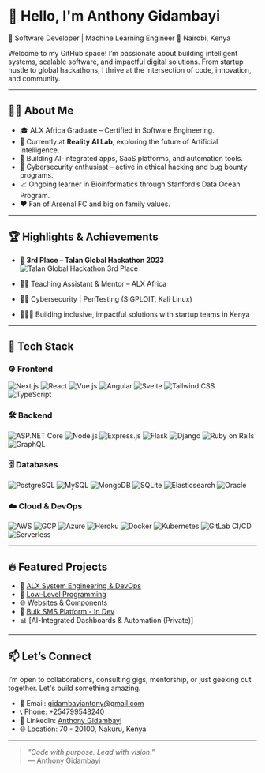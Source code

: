 # 👋 Hello, I'm Anthony Gidambayi

🚀 Software Developer | Machine Learning Engineer 
📍 Nairobi, Kenya  

Welcome to my GitHub space! I’m passionate about building intelligent systems, scalable software, and impactful digital solutions. From startup hustle to global hackathons, I thrive at the intersection of code, innovation, and community.

---

## 👨‍💻 About Me

- 🎓 ALX Africa Graduate – Certified in Software Engineering.
- 💼 Currently at **Reality AI Lab**, exploring the future of Artificial Intelligence.
- 🤖 Building AI-integrated apps, SaaS platforms, and automation tools.
- 🔐 Cybersecurity enthusiast – active in ethical hacking and bug bounty programs.
- 📈 Ongoing learner in Bioinformatics through Stanford’s Data Ocean Program.
- ❤️ Fan of Arsenal FC and big on family values.

---

## 🏆 Highlights & Achievements

- 🥉 **3rd Place – Talan Global Hackathon 2023**  
  ![Talan Global Hackathon 3rd Place](https://drive.google.com/uc?export=view&id=15RVAk1RtT9T6UDfMyBl9BR-rZMTeaod-)

- 👨‍🏫 Teaching Assistant & Mentor – ALX Africa  
- 👨‍🔬 Cybersecurity | PenTesting (SIGPLOIT, Kali Linux)  
- 👨‍👩‍👧 Building inclusive, impactful solutions with startup teams in Kenya  

---

## 🧠 Tech Stack

### ⚙️ Frontend
![Next.js](https://img.shields.io/badge/Next.js-000?style=for-the-badge&logo=nextdotjs)
![React](https://img.shields.io/badge/React-61DAFB?style=for-the-badge&logo=react&logoColor=black)
![Vue.js](https://img.shields.io/badge/Vue.js-4FC08D?style=for-the-badge&logo=vue.js)
![Angular](https://img.shields.io/badge/Angular-DD0031?style=for-the-badge&logo=angular)
![Svelte](https://img.shields.io/badge/Svelte-FF3E00?style=for-the-badge&logo=svelte)
![Tailwind CSS](https://img.shields.io/badge/Tailwind_CSS-38B2AC?style=for-the-badge&logo=tailwind-css)
![TypeScript](https://img.shields.io/badge/TypeScript-3178C6?style=for-the-badge&logo=typescript)

### 🛠 Backend
![ASP.NET Core](https://img.shields.io/badge/ASP.NET_Core-512BD4?style=for-the-badge&logo=dotnet)
![Node.js](https://img.shields.io/badge/Node.js-339933?style=for-the-badge&logo=node.js)
![Express.js](https://img.shields.io/badge/Express.js-000?style=for-the-badge&logo=express)
![Flask](https://img.shields.io/badge/Flask-000?style=for-the-badge&logo=flask)
![Django](https://img.shields.io/badge/Django-092E20?style=for-the-badge&logo=django)
![Ruby on Rails](https://img.shields.io/badge/Ruby_on_Rails-CC0000?style=for-the-badge&logo=ruby-on-rails)
![GraphQL](https://img.shields.io/badge/GraphQL-E10098?style=for-the-badge&logo=graphql)

### 🗄 Databases
![PostgreSQL](https://img.shields.io/badge/PostgreSQL-336791?style=for-the-badge&logo=postgresql)
![MySQL](https://img.shields.io/badge/MySQL-4479A1?style=for-the-badge&logo=mysql)
![MongoDB](https://img.shields.io/badge/MongoDB-47A248?style=for-the-badge&logo=mongodb)
![SQLite](https://img.shields.io/badge/SQLite-003B57?style=for-the-badge&logo=sqlite)
![Elasticsearch](https://img.shields.io/badge/Elasticsearch-005571?style=for-the-badge&logo=elasticsearch)
![Oracle](https://img.shields.io/badge/Oracle-F80000?style=for-the-badge&logo=oracle)

### ☁️ Cloud & DevOps
![AWS](https://img.shields.io/badge/AWS-232F3E?style=for-the-badge&logo=amazon-aws)
![GCP](https://img.shields.io/badge/Google_Cloud-4285F4?style=for-the-badge&logo=google-cloud)
![Azure](https://img.shields.io/badge/Azure-0089D6?style=for-the-badge&logo=microsoft-azure)
![Heroku](https://img.shields.io/badge/Heroku-430098?style=for-the-badge&logo=heroku)
![Docker](https://img.shields.io/badge/Docker-2496ED?style=for-the-badge&logo=docker)
![Kubernetes](https://img.shields.io/badge/Kubernetes-326CE5?style=for-the-badge&logo=kubernetes)
![GitLab CI/CD](https://img.shields.io/badge/GitLab_CI/CD-FCA121?style=for-the-badge&logo=gitlab)
![Serverless](https://img.shields.io/badge/Serverless-FFD800?style=for-the-badge&logo=serverless)

---

## 🔥 Featured Projects

- 📡 [ALX System Engineering & DevOps](https://github.com/gidambayiantony/alx-system_engineering-devops)  
- 🔧 [Low-Level Programming](https://github.com/gidambayiantony/alx-low_level_programming)  
- 🌐 [Websites & Components](https://github.com/gidambayiantony/websitesCodes)  
- 💬 [Bulk SMS Platform - In Dev](https://gitlab.com/stockapp_limited/stockapp_webapp)  
- 📊 [AI-Integrated Dashboards & Automation (Private)]  

---

## 📫 Let’s Connect

I’m open to collaborations, consulting gigs, mentorship, or just geeking out together. Let's build something amazing.

- 📧 Email: [gidambayiantony@gmail.com](mailto:gidambayiantony@gmail.com)  
- 📞 Phone: [+254799548240](tel:+254799548240)  
- 💼 LinkedIn: [Anthony Gidambayi](https://www.linkedin.com/in/antony-gidambayi-6a0145231)  
- 🌐 Location: 70 - 20100, Nakuru, Kenya

---

> _"Code with purpose. Lead with vision."_  
> — Anthony Gidambayi

